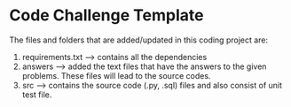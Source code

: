 # Code Challenge Template

The files and folders that are added/updated in this coding project are:

1. requirements.txt --> contains all the dependencies
2. answers --> added the text files that have the answers to the given problems. These files will lead to the source codes.
3. src --> contains the source code (.py, .sql) files and also consist of unit test file.
